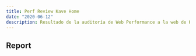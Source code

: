 ```yaml
---
title: Perf Review Kave Home
date: "2020-06-12"
description: Resultado de la auditoría de Web Performance a la web de Kave Home...
---
```


## Report
